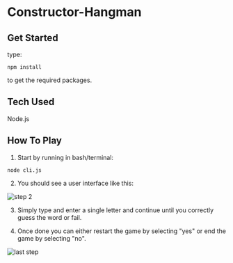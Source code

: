 # Constructor-Hangman
## Get Started
type: 
```
npm install
``` 
to get the required packages.

## Tech Used
Node.js

## How To Play
1. Start by running in bash/terminal:
```
node cli.js
```


2. You should see a user interface like this:

![step 2](https://i.gyazo.com/e1758ea9789806620eb83090e85132e5.png)


3. Simply type and enter a single letter and continue until you correctly guess the word or fail.


4. Once done you can either restart the game by selecting "yes" or end the game by selecting "no".

![last step](https://i.gyazo.com/06582da772057946ad2dcaa314268260.png)
